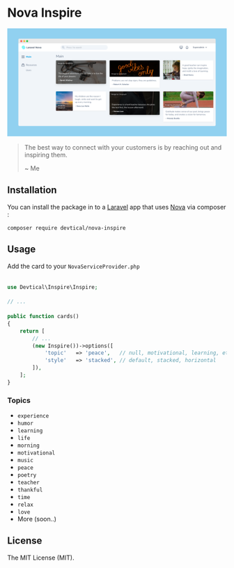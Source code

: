 # Nova Inspire

![Cover](art/cover.png)

> The best way to connect with your customers is by reaching out and inspiring them.
>
> ~ Me

## Installation

You can install the package in to a [Laravel](http://laravel.com) app that uses [Nova](http://nova.laravel.com) via composer :

```cli
composer require devtical/nova-inspire
```

## Usage

Add the card to your `NovaServiceProvider.php`

```php

use Devtical\Inspire\Inspire;

// ...

public function cards()
{
    return [
        // ...
        (new Inspire())->options([
            'topic'   => 'peace',   // null, motivational, learning, etc
            'style'   => 'stacked', // default, stacked, horizontal
        ]),
    ];
}
```

### Topics

-   `experience`
-   `humor`
-   `learning`
-   `life`
-   `morning`
-   `motivational`
-   `music`
-   `peace`
-   `poetry`
-   `teacher`
-   `thankful`
-   `time`
-   `relax`
-   `love`
-   More (soon..)

## License

The MIT License (MIT).
